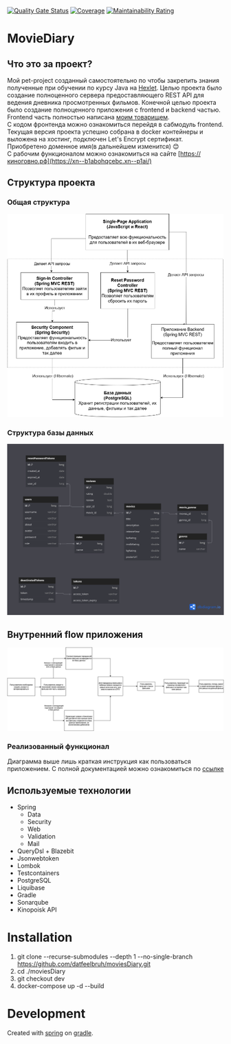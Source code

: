 [![Quality Gate Status](http://localhost:9000/api/project_badges/measure?project=moviesDiary&metric=alert_status&token=sqb_f8d1638b4b44d93ae3dc4512267ca13cf4bd776c)](http://localhost:9000/dashboard?id=moviesDiary)
[![Coverage](http://localhost:9000/api/project_badges/measure?project=moviesDiary&metric=coverage&token=sqb_f8d1638b4b44d93ae3dc4512267ca13cf4bd776c)](http://localhost:9000/dashboard?id=moviesDiary)
[![Maintainability Rating](http://localhost:9000/api/project_badges/measure?project=moviesDiary&metric=sqale_rating&token=sqb_f8d1638b4b44d93ae3dc4512267ca13cf4bd776c)](http://localhost:9000/dashboard?id=moviesDiary)
# MovieDiary
## Что это за проект?
Мой pet-project созданный самостоятельно по чтобы закрепить знания полученные при обучении по курсу Java 
на [Hexlet](https://ru.hexlet.io/).
Целью проекта было создание полноценного сервера предоставляющего REST API для ведения 
дневника просмотренных фильмов. Конечной целью проекта было создание полноценного приложения с frontend и backend 
частью.  
Frontend часть полностью написана [моим товарищем](https://github.com/antarktidi4).  
С кодом фронтенда можно ознакомиться перейдя в сабмодуль frontend. Текущая версия проекта успешно собрана в docker
контейнеры и выложена на хостинг, подключен Let's Encrypt сертификат. Приобретено доменное имя(в дальнейшем изменится) :blush:  
С рабочим функционалом можно ознакомиться на сайте [https://киноговно.рф](https://xn--b1abohqcebc.xn--p1ai/)
## Структура проекта
### Общая структура
![alt-text](https://github.com/datfeelbruh/moviesDiary/blob/main/%D0%94%D0%B8%D0%B0%D0%B3%D1%80%D0%B0%D0%BC%D0%BC%D0%B0%20%D0%BA%D0%BE%D0%BD%D1%82%D0%B5%D0%B9%D0%BD%D0%B5%D1%80%D0%B0(1).drawio.png)
### Структура базы данных
![alt-text](https://github.com/datfeelbruh/moviesDiary/blob/main/%D1%81%D1%82%D1%80%D1%83%D0%BA%D1%82%D1%83%D1%80%D0%B0%20%D1%82%D0%B0%D0%B1%D0%BB%D0%B8%D1%86.png)
## Внутренний flow приложения
![alt-text](https://github.com/datfeelbruh/moviesDiary/blob/main/%D0%B4%D0%B8%D0%B0%D0%B3%D1%80%D0%B0%D0%BC%D0%B0%20flow.drawio.png)
### Реализованный функционал
Диаграмма выше лишь краткая инструкция как пользоваться приложением. С полной документацией можно ознакомиться по [ссылке](http://77.232.129.176/api-docs.html)
## Используемые технологии
* Spring
  + Data
  + Security
  + Web
  + Validation
  + Mail
* QueryDsl + Blazebit
* Jsonwebtoken
* Lombok
* Testcontainers
* PostgreSQL
* Liquibase
* Gradle
* Sonarqube
* Kinopoisk API

# Installation
1. git clone --recurse-submodules --depth 1 --no-single-branch https://github.com/datfeelbruh/moviesDiary.git
2. cd ./moviesDiary
3. git checkout dev
4. docker-compose up -d --build

# Development
Created with [spring](https://spring.io/) on [gradle](https://gradle.org/).
